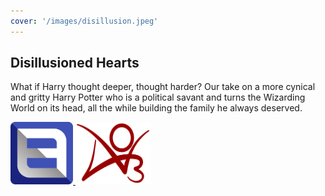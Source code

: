 ```yaml
---
cover: '/images/disillusion.jpeg'
---
```


## Disillusioned Hearts

What if Harry thought deeper, thought harder? Our take on a more cynical and gritty Harry Potter who is a political savant and turns the Wizarding World on its head, all the while building the family he always deserved.

<a href="https://www.fanfiction.net/s/14330659/1/Disillusioned-Hearts" target="_blank">
  <img src="/images/ffnet.webp" width="100" height="100" />
</a>
<a href="https://archiveofourown.org/works/54016216/chapters/136740781" target="_blank">
  <img src="/images/ao3.png" width="120" height="100" />
</a>
